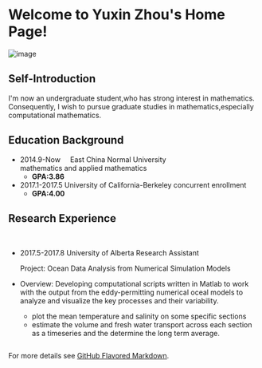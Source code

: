 # Welcome to Yuxin Zhou's Home Page!     
   ![image](https://github.com/Yuxin-Zhou/yuxin_zhou.com/raw/master/222.png)  
## Self-Introduction

I'm now an undergraduate student,who has strong interest in mathematics. Consequently, I wish to pursue graduate studies in mathematics,especially computational mathematics.


## Education Background
- 2014.9-Now     East China Normal University       
 mathematics and applied mathematics       
  - **GPA:3.86**
- 2017.1-2017.5  University of California-Berkeley
 concurrent enrollment                     
  - **GPA:4.00**

## Research Experience
    
   * 2017.5-2017.8  University of Alberta    Research Assistant
   
     Project: Ocean Data Analysis from Numerical Simulation Models
  * Overview: Developing computational scripts written in Matlab to work with the output from the eddy-permitting numerical oceal models to analyze and visualize the key processes and their variability.

    * plot the mean temperature and salinity on some specific sections
    * estimate the volume and fresh water transport across each section as a timeseries
 and the determine the long term average.








```markdown

```

For more details see [GitHub Flavored Markdown](https://guides.github.com/features/mastering-markdown/).

